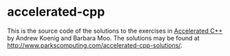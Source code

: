 # accelerated-cpp

This is the source code of the solutions to the exercises in [Accelerated C++](https://www.informit.com/store/accelerated-c-plus-plus-practical-programming-by-example-9780201703535) by Andrew Koenig and Barbara Moo. The solutions may be found 
at http://www.parkscomputing.com/accelerated-cpp-solutions/.

